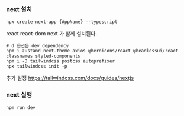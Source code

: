 ### next 설치

`npx create-next-app {AppName} --typescript`

react react-dom next 가 함께 설치된다.

```shell
# d 옵션은 dev dependency
npm i zustand next-theme axios @heroicons/react @headlessui/react classnames styled-components
npm i -D tailwindcss postcss autoprefixer
npx tailwindcss init -p
```

추가 설정
https://tailwindcss.com/docs/guides/nextjs

### next 실행

`npm run dev`
